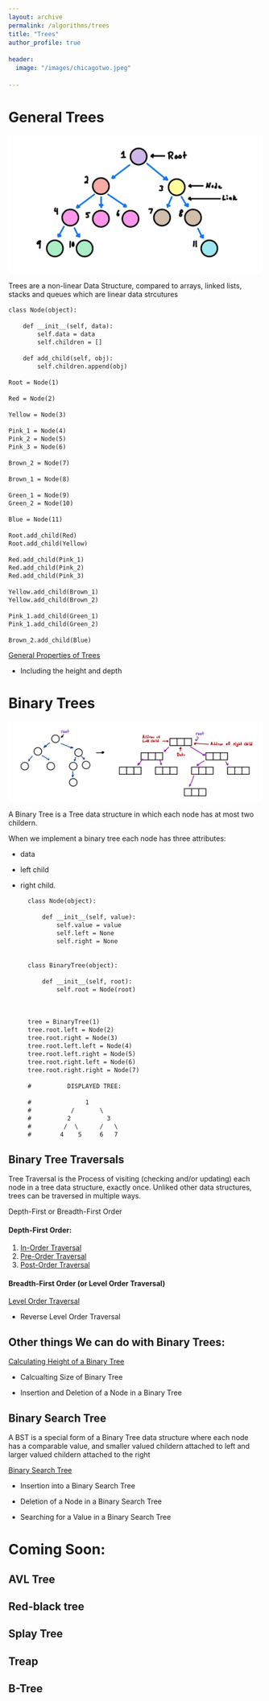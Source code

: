 ```yaml
---
layout: archive
permalink: /algorithms/trees
title: "Trees"
author_profile: true

header:
  image: "/images/chicagotwo.jpeg"
  
---
```


# General Trees

![inserting an Image](/images/tree/tree.jpg)

Trees are a non-linear Data Structure, compared to arrays, linked lists, stacks and queues which are linear data strcutures


    class Node(object):

        def __init__(self, data):
            self.data = data
            self.children = []

        def add_child(self, obj):
            self.children.append(obj)

    Root = Node(1)

    Red = Node(2)

    Yellow = Node(3)

    Pink_1 = Node(4)
    Pink_2 = Node(5)
    Pink_3 = Node(6)

    Brown_2 = Node(7)

    Brown_1 = Node(8)

    Green_1 = Node(9)
    Green_2 = Node(10)

    Blue = Node(11)

    Root.add_child(Red)
    Root.add_child(Yellow)

    Red.add_child(Pink_1)
    Red.add_child(Pink_2)
    Red.add_child(Pink_3)

    Yellow.add_child(Brown_1)
    Yellow.add_child(Brown_2)

    Pink_1.add_child(Green_1)
    Pink_1.add_child(Green_2)

    Brown_2.add_child(Blue)

    



[General Properties of Trees](https://devintheengineer.com/algorithms/trees/general_tree)

 - Including the height and depth


 

# Binary Trees

![inserting an Image](/images/tree/binary_tree.jpg)


A Binary Tree is a Tree data structure in which each node has at most two childern.

When we implement a binary tree each node has three attributes:

- data
- left child
- right child.



        class Node(object):
        
            def __init__(self, value):
                self.value = value
                self.left = None
                self.right = None


        class BinaryTree(object):
        
            def __init__(self, root):
                self.root = Node(root)



        tree = BinaryTree(1)
        tree.root.left = Node(2)
        tree.root.right = Node(3)
        tree.root.left.left = Node(4)
        tree.root.left.right = Node(5)
        tree.root.right.left = Node(6)
        tree.root.right.right = Node(7)

        #          DISPLAYED TREE:

        #               1
        #           /       \  
        #          2          3  
        #         /  \      /   \
        #        4    5     6   7 


## Binary Tree Traversals

Tree Traversal is the Process of visiting (checking and/or updating) each node in a tree data structure, exactly once. Unliked other data structures, trees can be traversed in multiple ways.

Depth-First or Breadth-First Order

#### Depth-First Order:

1. [In-Order Traversal](https://devintheengineer.com/algorithms/trees/in_order)
2. [Pre-Order Traversal](https://devintheengineer.com/algorithms/trees/pre_order)
3. [Post-Order Traversal](https://devintheengineer.com/algorithms/trees/post_order)

#### Breadth-First Order (or Level Order Traversal)

[Level Order Traversal](https://devintheengineer.com/algorithms/trees/level_order)

- Reverse Level Order Traversal


## Other things We can do with Binary Trees:

[Calculating Height of a Binary Tree](https://devintheengineer.com/algorithms/trees/height_of_tree)

- Calcualting Size of Binary Tree

- Insertion and Deletion of a Node in a Binary Tree



## Binary Search Tree

A BST is a special form of a Binary Tree data structure where each node has a comparable value, and smaller valued childern attached to left and larger valued childern attached to the right

[Binary Search Tree](https://devintheengineer.com/algorithms/trees/bst)

- Insertion into a Binary Search Tree

- Deletion of a Node in a Binary Search Tree

- Searching for a Value in  a Binary Search Tree




# Coming Soon:

## AVL Tree

## Red-black tree

## Splay Tree

## Treap

## B-Tree


